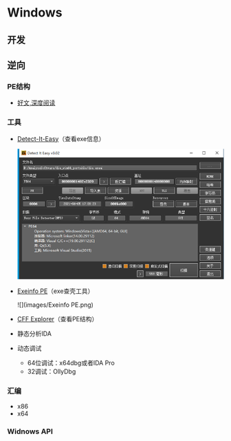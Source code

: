 # Windows

## 开发

## 逆向

### PE结构

+ [好文,深度阅读](https://blog.csdn.net/weixin_43655282/article/details/104291312?utm_medium=distribute.pc_relevant.none-task-blog-BlogCommendFromMachineLearnPai2-1.channel_param&depth_1-utm_source=distribute.pc_relevant.none-task-blog-BlogCommendFromMachineLearnPai2-1.channel_param)

### 工具

+ [Detect-It-Easy](https://github.com/horsicq/Detect-It-Easy)（查看exe信息）

  ![images/DIE.png](images/DIE.png)

+ [Exeinfo PE](http://www.exeinfo.xn.pl/)（exe查壳工具）

  ![](images/Exeinfo PE.png)

+ [CFF Explorer](https://www.52pojie.cn/thread-321284-1-1.html)（查看PE结构）

+ 静态分析IDA

+ 动态调试

  - 64位调试：x64dbg或者IDA Pro
  - 32调试：OllyDbg

### 汇编

+ x86
+ x64

### Widnows API


